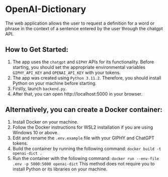 # OpenAI-Dictionary
The web application allows the user to request a definition for a word or phrase in the context of a sentence entered by the user through the chatgpt API.

## How to Get Started:
1. The app uses the `chatgpt` and `GIPHY` APIs for its functionality. Before starting, you should set the appropriate environmental variables `GIPHY_API_KEY` and `OPENAI_API_KEY` with your tokens.
2. The app was created using `Python 3.11.2`. Therefore, you should install Python on your machine before starting.
3. Firstly, launch `backend.py`.
4. After that, you can open http://localhost:5000 in your browser.

## Alternatively, you can create a Docker container:
1. Install Docker on your machine.
2. Follow the Docker instructions for WSL2 installation if you are using Windows 10 or above.
3. Edit and rename the `.env.example` file with your GIPHY and ChatGPT tokens.
4. Build the container by running the following command:
    ```docker build -t openai-dict .```
5. Run the container with the following command:
    ```docker run --env-file .env -p 5000:5000 openai-dict```
This method does not require you to install Python or its libraries on your machine.